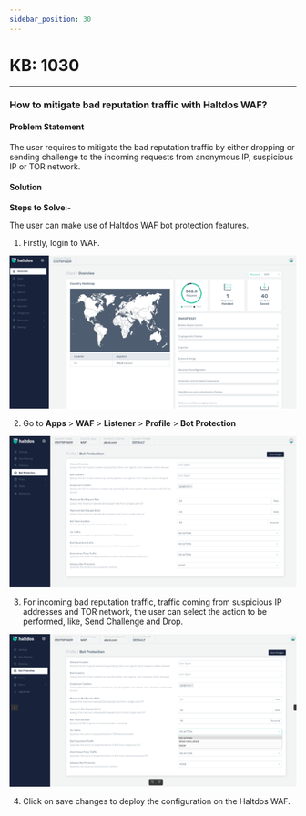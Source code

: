 ```yaml
---
sidebar_position: 30
---
```


# KB: 1030
-----------

### **How to mitigate bad reputation traffic with Haltdos WAF?**

#### **Problem Statement**

The user requires to mitigate the bad reputation traffic by either dropping or sending challenge to the incoming requests from anonymous IP, suspicious IP or TOR network.

#### **Solution**

**Steps to Solve**:-

The user can make use of Haltdos WAF bot protection features.

1. Firstly, login to WAF.

![kb-1030](/img/waf/kb/v2/overview_kb_1030_1.png)

2. Go to **Apps** > **WAF** > **Listener** > **Profile** > **Bot Protection**

![kb-1030](/img/waf/kb/v2/bot_kb_1030_2.png)

3. For incoming bad reputation traffic, traffic coming from suspicious IP addresses and TOR network, the user can select the action to be performed, like, Send Challenge and Drop.

![kb-1030](/img/waf/kb/v2/bot_kb_1030_3.png)

4. Click on save changes to deploy the configuration on the Haltdos WAF.

